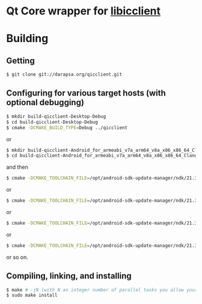 # Qt Core wrapper for [libicclient](http://darapsa.org/libicclient)

# Building

## Getting

```sh
$ git clone git://darapsa.org/qicclient.git
```

## Configuring for various target hosts (with optional debugging)

```sh
$ mkdir build-qicclient-Desktop-Debug
$ cd build-qicclient-Desktop-Debug
$ cmake -DCMAKE_BUILD_TYPE=Debug ../qicclient
```

or

```sh
$ mkdir build-qicclient-Android_for_armeabi_v7a_arm64_v8a_x86_x86_64_Clang_Qt_5_15_2_android-Debug
$ cd build-qicclient-Android_for_armeabi_v7a_arm64_v8a_x86_x86_64_Clang_Qt_5_15_2_android-Debug
```

and then

```sh
$ cmake -DCMAKE_TOOLCHAIN_FILE=/opt/android-sdk-update-manager/ndk/21.3.6528147/build/cmake/android.toolchain.cmake -DCMAKE_FIND_ROOT_PATH=/opt/Qt/5.15.2/android -DANDROID_NATIVE_API_LEVEL=21 -DANDROID_ABI=arm64-v8a -DCMAKE_INSTALL_PREFIX=/opt/Qt/5.15.2/android -DCMAKE_BUILD_TYPE=Debug ../qicclient
```

or

```sh
$ cmake -DCMAKE_TOOLCHAIN_FILE=/opt/android-sdk-update-manager/ndk/21.3.6528147/build/cmake/android.toolchain.cmake -DCMAKE_FIND_ROOT_PATH=/opt/Qt/5.15.2/android -DANDROID_NATIVE_API_LEVEL=16 -DANDROID_ABI=armeabi-v7a -DCMAKE_INSTALL_PREFIX=/opt/Qt/5.15.2/android -DCMAKE_BUILD_TYPE=Debug ../qicclient
```

or

```sh
$ cmake -DCMAKE_TOOLCHAIN_FILE=/opt/android-sdk-update-manager/ndk/21.3.6528147/build/cmake/android.toolchain.cmake -DCMAKE_FIND_ROOT_PATH=/opt/Qt/5.15.2/android -DANDROID_NATIVE_API_LEVEL=16 -DANDROID_ABI=x86 -DCMAKE_INSTALL_PREFIX=/opt/Qt/5.15.2/android -DCMAKE_BUILD_TYPE=Debug ../qicclient
```

or

```sh
$ cmake -DCMAKE_TOOLCHAIN_FILE=/opt/android-sdk-update-manager/ndk/21.3.6528147/build/cmake/android.toolchain.cmake -DCMAKE_FIND_ROOT_PATH=/opt/Qt/5.15.2/android -DANDROID_NATIVE_API_LEVEL=21 -DANDROID_ABI=x86_64 -DCMAKE_INSTALL_PREFIX=/opt/Qt/5.15.2/android -DCMAKE_BUILD_TYPE=Debug ../qicclient
```

or so on.

## Compiling, linking, and installing

```sh
$ make # -jN (with N an integer number of parallel tasks you allow your computer to run for compiling this)
$ sudo make install
```
